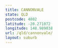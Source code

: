 ```yaml
---
title: CANNONVALE
state: QLD
postcode: 4802
latitude: -20.271072
longitude: 148.989038
url: /qld/cannonvale/
layout: suburb
---
```

